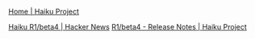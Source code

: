 
[Home | Haiku Project](https://www.haiku-os.org)

[Haiku R1/beta4 | Hacker News](https://news.ycombinator.com/item?id=34109349)
[R1/beta4 - Release Notes | Haiku Project](https://www.haiku-os.org/get-haiku/r1beta4/release-notes/)
